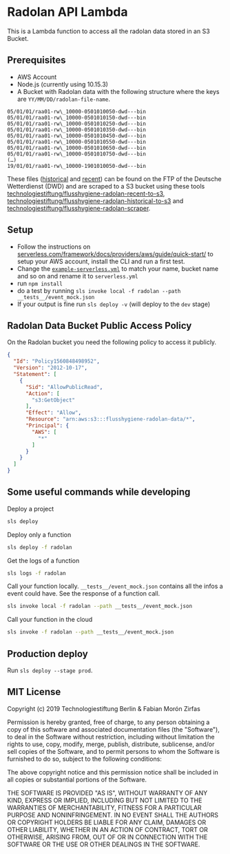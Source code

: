 # Radolan API Lambda

This is a Lambda function to access all the radolan data stored in an S3 Bucket.

## Prerequisites

- AWS Account
- Node.js (currently using 10.15.3)
- A Bucket with Radolan data with the following structure where the keys are `YY/MM/DD/radolan-file-name`.

```plain
05/01/01/raa01-rw\_10000-0501010050-dwd---bin
05/01/01/raa01-rw\_10000-0501010150-dwd---bin
05/01/01/raa01-rw\_10000-0501010250-dwd---bin
05/01/01/raa01-rw\_10000-0501010350-dwd---bin
05/01/01/raa01-rw\_10000-0501010450-dwd---bin
05/01/01/raa01-rw\_10000-0501010550-dwd---bin
05/01/01/raa01-rw\_10000-0501010650-dwd---bin
05/01/01/raa01-rw\_10000-0501010750-dwd---bin
(…)
19/01/01/raa01-rw\_10000-1901010050-dwd---bin
```

These files ([historical](ftp://ftp-cdc.dwd.de/pub/CDC/grids_germany/hourly/radolan/historical/bin/) and [recent](ftp://ftp-cdc.dwd.de/pub/CDC/grids_germany/hourly/radolan/recent/bin/)) can be found on the FTP of the Deutsche Wetterdienst (DWD) and are scraped to a S3 bucket using these tools [technologiestiftung/flusshygiene-radolan-recent-to-s3](https://github.com/technologiestiftung/flusshygiene-radolan-recent-to-s3), [technologiestiftung/flusshygiene-radolan-historical-to-s3](https://github.com/technologiestiftung/flusshygiene-radolan-historical-to-s3) and [technologiestiftung/flusshygiene-radolan-scraper](https://github.com/technologiestiftung/flusshygiene-radolan-scrap). 

## Setup


- Follow the instructions on [serverless.com/framework/docs/providers/aws/guide/quick-start/](https://serverless.com/framework/docs/providers/aws/guide/quick-start/) to setup your AWS account, install the CLI and run a first test.
- Change the [`example-serverless.yml`](./example-serverless.yml) to match your name, bucket name and so on and rename it to `serverless.yml`
- run `npm install`
- do a test by running `sls invoke local -f radolan --path __tests__/event_mock.json`
- If your output is fine run `sls deploy -v` (will deploy to the `dev` stage)


## Radolan Data Bucket Public Access Policy

On the Radolan bucket you need the following policy to access it publicly. 

```json
{
  "Id": "Policy1560848498952",
  "Version": "2012-10-17",
  "Statement": [
    {
      "Sid": "AllowPublicRead",
      "Action": [
        "s3:GetObject"
      ],
      "Effect": "Allow",
      "Resource": "arn:aws:s3:::flusshygiene-radolan-data/*",
      "Principal": {
        "AWS": [
          "*"
        ]
      }
    }
  ]
}
```

## Some useful commands while developing

Deploy a project

```bash
sls deploy
```

Deploy only a function

```bash
sls deploy -f radolan
```

Get the logs of a function

```bash
sls logs -f radolan
```

Call your function locally. `__tests__/event_mock.json` contains all the infos a event could have. See the response of a function call. 

```bash
sls invoke local -f radolan --path __tests__/event_mock.json
```

Call your function  in the cloud

```bash
sls invoke -f radolan --path __tests__/event_mock.json
```

## Production deploy

Run `sls deploy --stage prod`.

## MIT License


Copyright (c) 2019 Technologiestiftung Berlin & Fabian Morón Zirfas

Permission is hereby granted, free of charge, to any person obtaining a copy
of this software and associated documentation files (the "Software"), to deal
in the Software without restriction, including without limitation the rights
to use, copy, modify, merge, publish, distribute, sublicense, and/or sell
copies of the Software, and to permit persons to whom the Software is
furnished to do so, subject to the following conditions:

The above copyright notice and this permission notice shall be included in all
copies or substantial portions of the Software.

THE SOFTWARE IS PROVIDED "AS IS", WITHOUT WARRANTY OF ANY KIND, EXPRESS OR
IMPLIED, INCLUDING BUT NOT LIMITED TO THE WARRANTIES OF MERCHANTABILITY,
FITNESS FOR A PARTICULAR PURPOSE AND NONINFRINGEMENT. IN NO EVENT SHALL THE
AUTHORS OR COPYRIGHT HOLDERS BE LIABLE FOR ANY CLAIM, DAMAGES OR OTHER
LIABILITY, WHETHER IN AN ACTION OF CONTRACT, TORT OR OTHERWISE, ARISING FROM,
OUT OF OR IN CONNECTION WITH THE SOFTWARE OR THE USE OR OTHER DEALINGS IN THE
SOFTWARE.